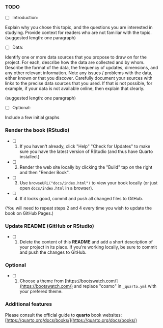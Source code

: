 ### TODO

- [ ] Introduction:

Explain why you chose this topic, and the questions you are interested in studying. Provide context for readers who are not familiar with the topic. (suggested length: one paragraph)

- [ ] Data:

Identify one or more data sources that you propose to draw on for the project. For each, describe how the data are collected and by whom. Describe the format of the data, the frequency of updates, dimensions, and any other relevant information. Note any issues / problems with the data, either known or that you discover.  Carefully document your sources with links to the precise data sources that you used. If that is not possible, for example, if your data is not available online, then explain that clearly.

(suggested length: one paragraph)

- [ ] Optional:

Include a few initial graphs

### Render the book (RStudio)

- [ ] 1. If you haven't already, click "Help" "Check for Updates" to make sure you have the latest version of RStudio (and thus have Quarto installed.)

- [ ] 2. Render the web site locally by clicking the "Build" tap on the right and then "Render Book".

- [ ] 3. Use `browseURL("docs/index.html")` to view your book locally (or just open `docs/index.html` in a browser).

- [ ] 4. If it looks good, commit and push all changed files to GitHub. 

(You will need to repeat steps 2 and 4 every time you wish to update the book on GitHub Pages.)

### Update README (GitHub or RStudio)

- [ ] 1. Delete the content of this **README** and add a short description of your project in its place. If you're working locally, be sure to commit and push the changes to GitHub.

### Optional

- [ ] 1. Choose a theme from [https://bootswatch.com/](https://bootswatch.com/) and replace "cosmo" in `_quarto.yml` with your prefered theme.

### Additional features

Please consult the official guide to **quarto** book websites: [https://quarto.org/docs/books/](https://quarto.org/docs/books/)



